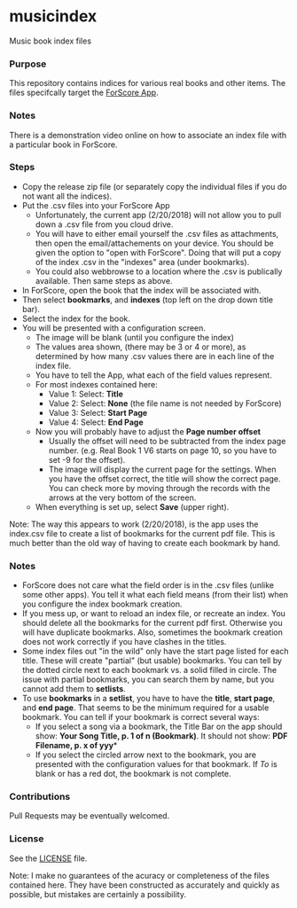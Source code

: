 # musicindex
Music book index files
### Purpose
This repository contains indices for various real books and other items.   The files specifcally target the [ForScore App]( https://apps.apple.com/us/app/forscore/id363738376).
### Notes
There is a demonstration video online on how to associate an index file with a particular book in ForScore.
### Steps
* Copy the release zip file (or separately copy the individual files if you do not want all the indices).
* Put the .csv files into your ForScore App
   * Unfortunately, the current app (2/20/2018) will not allow you to pull down a .csv file from you cloud drive.
   * You will have to either email yourself the .csv files as attachments, then open the email/attachements on your device.  You should be given the option to "open with ForScore".  Doing that will put a copy of the index .csv in the "indexes" area (under bookmarks).
   * You could also webbrowse to a location where the .csv is publically available.  Then same steps as above.
* In ForScore, open the book that the index will be associated with.
* Then select **bookmarks**, and **indexes** (top left on the drop down title bar).
* Select the index for the book.
* You will be presented with a configuration screen.
    * The image will be blank (until you configure the index)
    * The values area shown, (there may be 3 or 4 or more), as determined by how many .csv values there are in each line of the index file.
    * You have to tell the App, what each of the field values represent.
    * For most indexes contained here:
        * Value 1: Select: **Title**
        * Value 2: Select: **None** (the file name is not needed by ForScore)
        * Value 3: Select: **Start Page**
        * Value 4: Select: **End Page**
    * Now you will probably have to adjust the **Page number offset**
        * Usually the offset will need to be subtracted from the index page number. (e.g. Real Book 1 V6 starts on page 10, so you have to set -9 for the offset).  
        * The image will display the current page for the settings.  When you have the offset correct, the title will show the correct page.  You can check more by moving through the records with the arrows at the very bottom of the screen.
    * When everything is set up, select **Save** (upper right).
  
Note: The way this appears to work (2/20/2018), is the app uses the index.csv file to create a list of bookmarks for the current pdf file.  This is much better than the old way of having to create each bookmark by hand.

### Notes
* ForScore does not care what the field order is in the .csv files (unlike some other apps).  You tell it what each field means (from their list) when you configure the index bookmark creation.
* If you mess up, or want to reload an index file, or recreate an index.  You should delete all the bookmarks for the current pdf first.  Otherwise you will have duplicate bookmarks.  Also, sometimes the bookmark creation does not work correctly if you have clashes in the titles.
* Some index files out "in the wild" only have the start page listed for each title.  These will create "partial" (but usable) bookmarks. You can tell by the dotted circle next to each bookmark vs. a solid filled in circle.  The issue with partial bookmarks, you can search them by name, but you cannot add them to **setlists**. 
* To use **bookmarks** in a **setlist**, you have to have the **title**, **start page**, and **end page**.  That seems to be the minimum required for a usable bookmark.  You can tell if your bookmark is correct several ways:
    * If you select a song via a bookmark, the Title Bar on the app should show: **Your Song Title, p. 1 of n (Bookmark)**.  It should not show: **PDF Filename, p. x of yyy***
    * If you select the circled arrow next to the bookmark, you are presented with the configuration values for that bookmark.  If *To* is blank or has a red dot, the bookmark is not complete.

### Contributions ###
Pull Requests may be eventually welcomed.
### License ###
See the [LICENSE]() file.  

Note: I make no guarantees of the acuracy or completeness of the files contained here.  They have been constructed as accurately and quickly as possible, but mistakes are certainly a possibility.
